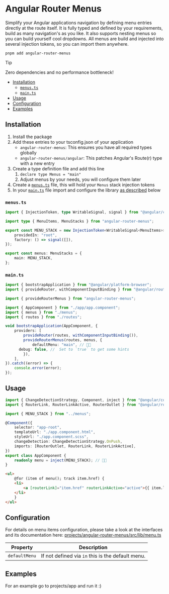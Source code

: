 # Angular Router Menus

Simplify your Angular applications navigation by defining menu entries directly at the route itself. It is fully typed and defined by your requirements, build as many navigation's as you like. It also supports nesting menus so you can build yourself cool dropdowns. All menus are build and injected into several injection tokens, so you can import them anywhere.

```shell
pnpm add angular-router-menus
```

> [!TIP]
> Zero dependencies and no performance bottleneck!

- [Installation](#installation)
  - [`menus.ts`](#menusts)
  - [`main.ts`](#maints)
- [Usage](#usage)
- [Configuration](#configuration)
- [Examples](#examples)

## Installation

1. Install the package
2. Add these entries to your tsconfig.json of your application
   - `angular-router-menus`: This ensures you have all required types globally
   - `angular-router-menus/angular`: This patches Angular's Route(r) type with a new entry
3. Create a type definition file and add this line
   1. `declare type Menus = "main"`
   2. Adjust menus by your needs, you will configure them later
4. Create a [`menus.ts`](#menusts) file, this will hold your `Menus` stack injection tokens
5. In your [`main.ts`](#maints) file import and configure the library [as described](#maints) below

### `menus.ts`

```typescript
import { InjectionToken, type WritableSignal, signal } from "@angular/core";

import type { MenuItems, MenuStacks } from "angular-router-menus";

export const MENU_STACK = new InjectionToken<WritableSignal<MenuItems>>("MENU_STACK", {
	providedIn: "root",
	factory: () => signal([]),
});

export const menus: MenuStacks = {
	main: MENU_STACK,
};
```

### `main.ts`

```typescript
import { bootstrapApplication } from "@angular/platform-browser";
import { provideRouter, withComponentInputBinding } from "@angular/router";

import { provideRouterMenus } from "angular-router-menus";

import { AppComponent } from "./app/app.component";
import { menus } from "./menus";
import { routes } from "./routes";

void bootstrapApplication(AppComponent, {
	providers: [
		provideRouter(routes, withComponentInputBinding()),
		provideRouterMenus(routes, menus, {
			defaultMenu: "main", // 👋🏻
      debug: false, //  Set to `true` to get some hints
		}),
	],
}).catch((error) => {
	console.error(error);
});
```

## Usage

```typescript
import { ChangeDetectionStrategy, Component, inject } from "@angular/core";
import { RouterLink, RouterLinkActive, RouterOutlet } from "@angular/router";

import { MENU_STACK } from "../menus";

@Component({
	selector: "app-root",
	templateUrl: "./app.component.html",
	styleUrl: "./app.component.scss",
	changeDetection: ChangeDetectionStrategy.OnPush,
	imports: [RouterOutlet, RouterLink, RouterLinkActive],
})
export class AppComponent {
	readonly menu = inject(MENU_STACK); // 👋🏻
}
```

```html
<ul>
	@for (item of menu(); track item.href) {
	<li>
		<a [routerLink]="item.href" routerLinkActive="active">{{ item.label }}</a>
	</li>
	}
</ul>
```

## Configuration

For details on menu items configuration, please take a look at the interfaces and its documentation here: [projects/angular-router-menus/src/lib/menu.ts](...)

| Property      | Description                                       |
| ------------- | ------------------------------------------------- |
| `defaultMenu` | If not defined via `in` this is the default menu. |


## Examples

For an example go to projects/app and run it :)

